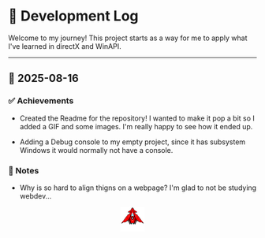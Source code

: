 # 📝 Development Log

Welcome to my journey! This project starts as a way for me to apply what I've learned in directX and WinAPI. 

---

## 📅 2025-08-16
### ✅ Achievements

- Created the Readme for the repository! I wanted to make it pop a bit so I added a GIF and some images. 
I'm really happy to see how it ended up.

- Adding a Debug console to my empty project, since it has subsystem Windows it would normally not have a console. 

### 🔧 Notes
- Why is so hard to align thigns on a webpage? I'm glad to not be studying webdev...

<p align="center">
  <img src="../assets/Aerial_gif.gif" width="50" height="50"/>
</p>



